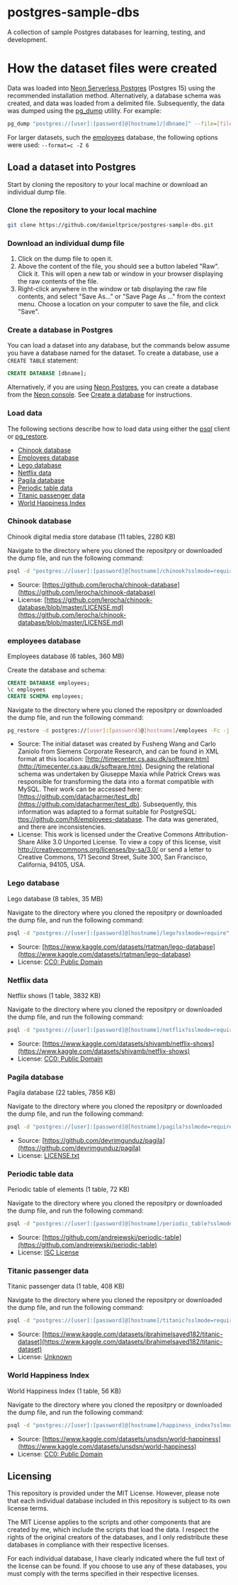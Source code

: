 # postgres-sample-dbs

A collection of sample Postgres databases for learning, testing, and development.

# How the dataset files were created

Data was loaded into [Neon Serverless Postgres](https://neon.tech/) (Postgres 15) using the recommended installation method. Alternatively, a database schema was created, and data was loaded from a delimited file. Subsequently, the data was dumped using the [pg_dump](https://www.postgresql.org/docs/current/app-pgdump.html) utility. For example:

```bash
pg_dump "postgres://[user]:[password]@[hostname]/[dbname]" --file=[file_name].sql --format=p --no-owner --no-privileges --no-tablespaces
```

For larger datasets, such the [employees](#employees-database) database, the following options were used: `--format=c -Z 6`

## Load a dataset into Postgres

Start by cloning the repository to your local machine or download an individual dump file.

### Clone the repository to your local machine

```bash
git clone https://github.com/danieltprice/postgres-sample-dbs.git
```

### Download an individual dump file

1. Click on the dump file to open it.
2. Above the content of the file, you should see a button labeled "Raw". Click it. This will open a new tab or window in your browser displaying the raw contents of the file.
3. Right-click anywhere in the window or tab displaying the raw file contents, and select "Save As..." or "Save Page As ..." from the context menu. Choose a location on your computer to save the file, and click "Save".

### Create a database in Postgres

You can load a dataset into any database, but the commands below assume you have a database named for the dataset. To create a database, use a `CREATE TABLE` statement:

```sql
CREATE DATABASE [dbname];
```

Alternatively, if you are using [Neon Postgres](https://neon.tech/), you can create a database from the [Neon console](https://console.neon.tech/). See [Create a database](https://neon.tech/docs/manage/databases#create-a-database) for instructions.

### Load data

The following sections describe how to load data using either the [psql](https://www.postgresql.org/docs/current/app-psql.html) client or [pg_restore](https://www.postgresql.org/docs/current/app-pgrestore.html).

- [Chinook database](#chinook-database)
- [Employees database](#employees-database)
- [Lego database](#lego-database)
- [Netflix data](#netflix-data)
- [Pagila database](#pagila-database)
- [Periodic table data](#periodic-table-data)
- [Titanic passenger data](#titantic-passenger-data)
- [World Happiness Index](#world-happiness-index)

### Chinook database

Chinook digital media store database (11 tables, 2280 KB)

Navigate to the directory where you cloned the repositpry or downloaded the dump file, and run the following command:

```bash
psql -d "postgres://[user]:[password]@[hostname]/chinook?sslmode=require" -f chinook.sql
```

- Source: [https://github.com/lerocha/chinook-database](https://github.com/lerocha/chinook-database)
- License: [https://github.com/lerocha/chinook-database/blob/master/LICENSE.md](https://github.com/lerocha/chinook-database/blob/master/LICENSE.md)

### employees database

Employees database (6 tables, 360 MB)

Create the database and schema:

```sql
CREATE DATABASE employees;
\c employees
CREATE SCHEMA employees;
```

Navigate to the directory where you cloned the repositpry or downloaded the dump file, and run the following command:

```bash
pg_restore -d postgres://[user]:[password]@[hostname]/employees -Fc -j 2 employees.sql.gz -c -v
```

- Source: The initial dataset was created by Fusheng Wang and Carlo Zaniolo from Siemens Corporate Research, and can be found in XML format at this location: [http://timecenter.cs.aau.dk/software.htm](http://timecenter.cs.aau.dk/software.htm). Designing the relational schema was undertaken by Giuseppe Maxia while Patrick Crews was responsible for transforming the data into a format compatible with MySQL. Their work can be accessed here: [https://github.com/datacharmer/test_db](https://github.com/datacharmer/test_db). Subsequently, this information was adapted to a format suitable for PostgreSQL: [ttps://github.com/h8/employees-database](https://github.com/h8/employees-database). The data was generated, and there are inconsistencies.
- License: This work is licensed under the Creative Commons Attribution-Share Alike 3.0 Unported License. To view a copy of this license, visit http://creativecommons.org/licenses/by-sa/3.0/ or send a letter to Creative Commons, 171 Second Street, Suite 300, San Francisco, California, 94105, USA.

### Lego database

Lego database (8 tables, 35 MB)

Navigate to the directory where you cloned the repositpry or downloaded the dump file, and run the following command:

```bash
psql -d "postgres://[user]:[password]@[hostname]/lego?sslmode=require" -f lego.sql
```
- Source: [https://www.kaggle.com/datasets/rtatman/lego-database](https://www.kaggle.com/datasets/rtatman/lego-database)
- License: [CC0: Public Domain](https://creativecommons.org/publicdomain/zero/1.0/) 

### Netflix data

Netflix shows (1 table, 3832 KB)

Navigate to the directory where you cloned the repositpry or downloaded the dump file, and run the following command:

```bash
psql -d "postgres://[user]:[password]@[hostname]/netflix?sslmode=require" -f netflix_shows.sql
```

- Source: [https://www.kaggle.com/datasets/shivamb/netflix-shows](https://www.kaggle.com/datasets/shivamb/netflix-shows)
- License: [CC0: Public Domain](https://creativecommons.org/publicdomain/zero/1.0/) 

### Pagila database

Pagila database (22 tables, 7856 KB)

Navigate to the directory where you cloned the repositpry or downloaded the dump file, and run the following command:

```bash
psql -d "postgres://[user]:[password]@[hostname]/pagila?sslmode=require" -f pagila.sql
```

- Source: [https://github.com/devrimgunduz/pagila](https://github.com/devrimgunduz/pagila)
- License: [LICENSE.txt](https://github.com/devrimgunduz/pagila/blob/master/LICENSE.txt)


### Periodic table data

Periodic table of elements (1 table, 72 KB)

Navigate to the directory where you cloned the repositpry or downloaded the dump file, and run the following command:

```bash
psql -d "postgres://[user]:[password]@[hostname]/periodic_table?sslmode=require" -f periodic_table.sql
```

- Source: [https://github.com/andrejewski/periodic-table](https://github.com/andrejewski/periodic-table)
- License: [ISC License](https://github.com/andrejewski/periodic-table/blob/master/LICENSE)

### Titanic passenger data

Titanic passenger data (1 table, 408 KB)

Navigate to the directory where you cloned the repositpry or downloaded the dump file, and run the following command:

```bash
psql -d "postgres://[user]:[password]@[hostname]/titanic?sslmode=require" -f titanic.sql
```

- Source: [https://www.kaggle.com/datasets/ibrahimelsayed182/titanic-dataset](https://www.kaggle.com/datasets/ibrahimelsayed182/titanic-dataset)
- License: [Unknown](https://www.kaggle.com/datasets/vinicius150987/titanic3)
 
### World Happiness Index

World Happiness Index (1 table, 56 KB)

Navigate to the directory where you cloned the repositpry or downloaded the dump file, and run the following command:

```bash
psql -d "postgres://[user]:[password]@[hostname]/happiness_index?sslmode=require" -f happiness_index.sql
```

- Source: [https://www.kaggle.com/datasets/unsdsn/world-happiness](https://www.kaggle.com/datasets/unsdsn/world-happiness)
- License: [CC0: Public Domain](https://creativecommons.org/publicdomain/zero/1.0/) 


## Licensing

This repository is provided under the MIT License. However, please note that each individual database included in this repository is subject to its own license terms.

The MIT License applies to the scripts and other components that are created by me, which include the scripts that load the data. I respect the rights of the original creators of the databases, and I only redistribute these databases in compliance with their respective licenses.

For each individual database, I have clearly indicated where the full text of the license can be found. If you choose to use any of these databases, you must comply with the terms specified in their respective licenses.
